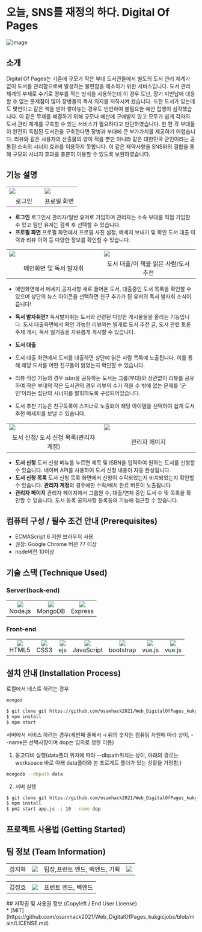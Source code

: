 # 오늘, SNS를 재정의 하다.  **Digital Of Pages**
![image](https://user-images.githubusercontent.com/63538097/137712008-fd233981-27ab-4179-97bb-746b95767ba4.png)


 
## 소개
Digital Of Pages는 기존에 규모가 작은 부대 도서관들에서 별도의 도서 관리 체계가 없이 도서를 관리함으로써 발생하는 불편함을 해소하기 위한 서비스입니다. 도서 관리 체계의 부재로 수기로 명부를 적는 방식을 사용하는데 이 경우 도난, 장기 미반납에 대응할 수 없는 문제점이 많아 장병들의 독서 의지를 저하시켜 왔습니다. 또한 도서가 있는데도 몇번이고 같은 책을 받아 쌓아놓는 경우도 빈번하여 불필요한 예산 집행이 심각했습니다. 이 같은 무제를 해결하기 위해 규모나 예산에 구애받지 않고 모두가 쉽게 각자의 도서 관리 체계를 구축할 수 있는 서비스가 필요하다고 판단하였습니다.
한 편 각 부대들이 완전히 독립된 도서관을 구축한다면 장병과 부대에 큰 부가가치를 제공하기 어렵습니다. 리뷰와 같은 사용자의 산출물의 양이 적을 뿐만 아니라 같은 대한민국 군인이라는 공통된 소속의 시너지 효과를 이용하지 못합니다. 이 같은 제약사항을 SNS와의 결합을 통해 규모의 시너지 효과를 충분히 이용할 수 있도록 보완하였습니다.

## 기능 설명
<table>
    <tr>
        <td width="50%">
            <img src="https://user-images.githubusercontent.com/63538097/137720442-ffc2033a-fd6e-4323-9843-372d1ef2c653.gif">
        </td>
        <td width="50%">
            <img src="https://user-images.githubusercontent.com/63538097/137721968-1584115c-51cd-49af-bd56-c47b37aa4ba8.gif">
        </td>
    </tr>
    <tr>
        <td align="center">
          로그인</a>
        </td>
        <td align="center">
           프로필 화면</a>
        </td>
    </tr>
</table>

- **로그인** 로그인시 관리자/일반 유저로 가입하며 관리자는 소속 부대를 직접 기입할 수 있고 일반 유저는 검색 후 선택할 수 있습니다.
- **프로필 화면** 프로필 화면에서 프로필 사진 설정, 메세지 보내기 및 확인 도서 대출 이력과 리뷰 이력 등 다양한 정보를 확인할 수 있습니다.
<table>
    <tr>
        <td width="50%">
            <img src="https://user-images.githubusercontent.com/63538097/137722992-63592ff2-bb79-4598-a73d-4f04db97dfb4.gif">
        </td>
        <td width="50%">
            <img src="https://user-images.githubusercontent.com/63538097/137723721-a02b4d5d-9835-43d9-b9a7-d219fcf24693.gif">
        </td>
    </tr>
    <tr>
        <td align="center">
           메인화면 및 독서 발자취</a>
        </td>
        <td align="center">
          도서 대출/이 책을 읽은 사람/도서 추천</a>
        </td>
    </tr>
</table>

- 메인화면에서 메세지,공지사항 새로 들어온 도서, 대출중인 도서 목록을 확인할 수 있으며 상단의 뉴스 아이콘을 선택하면 친구 추가가 된 유저의 독서 발자취 소식이 뜹니다!<br>
 
- **독서 발자취란?** 독서발자취는 도서와 관련된 다양한 게시물들을 올리는 기능입니다. 도서 대출화면에서 확인 가능한 리뷰와는 별개로 도서 추천 글, 도서 관련 토론 주제 게시, 독서 일기등을 자유롭게 게시할 수 있습니다.
- **도서 대출**
- 도서 대출 화면에서 도서를 대출하면 상단에 읽은 사람 목록에 노출됩니다. 이를 통해 해당 도서를 어떤 친구들이 읽었는지 확인할 수 있습니다.
- 리뷰 작성 기능의 경우 isbn을 공유하는 도서는 그룹(부대)와 상관없이 리뷰를 공유하여 작은 부대의 작은 도서관의 경우 리뷰의 수가 적을 수 밖에 없는 문제를 '군인'이라는 집단의 시너지를 발휘하도록 구성되어있습니다.
- 도서 추천 기능은 친구목록이 스피너로 노출되어 해당 아이템을 선택하여 쉽게 도서 추천 메세지를 보낼 수 있습니다. 

<table>
    <tr>
        <td width="50%">
            <img src="https://user-images.githubusercontent.com/63538097/137725706-9bae175c-3ae6-4d0e-946a-a1d0601ec1c4.gif">
        </td>
        <td width="50%">
            <img src="https://user-images.githubusercontent.com/63538097/137726873-987385d0-eed2-4783-a832-bacaa920f535.gif">
        </td>
    </tr>
    <tr>
        <td align="center">
           도서 신청/ 도서 신청 목록(관리자 계정)</a>
        </td>
        <td align="center">
          관리자 페이지</a>
        </td>
    </tr>
</table>

- **도서 신청** 도서 신청 메뉴를 누르면 제목 및 ISBN을 입력하여 원하는 도서를 신청할 수 있습니다. 네이버 API를 사용하여 도서 신청 내용이 자동 완성됩니다.
- **도서 신청 목록** 도서 신청 목록 화면에서 신청이 수락되었는지 비치되었는지 확인할 수 있습니다. **관리자 계정**의 경우에만 수락/배치 완료 버튼이 노출됩니다
- **관리자 페이지** 관리자 페이지에서 그룹원 수, 대출/연체 중인 도서 수 및 목록을 확인할 수 있습니다. 도서 등록 공지사항 등록등의 기능에 접근할 수 있습니다.

## 컴퓨터 구성 / 필수 조건 안내 (Prerequisites)
* ECMAScript 6 지원 브라우저 사용
* 권장: Google Chrome 버젼 77 이상
* node버전 10이상
## 기술 스택 (Technique Used) 
### Server(back-end)

 <table> 
  <td>
   <div align="center"><img src="https://img.shields.io/badge/Node.js-339933?style=flat-square&logo=Node.js&logoColor=white"/><br>Node.js</div>
  </td>
  <td>
   <div align="center"> <img src="https://img.shields.io/badge/mongoDB-003545?style=for-the-badge&logo=mongoDB&logoColor=white"><br>MongoDB</div>
  </td>
  <td>
   <div align="center"> <img src="https://img.shields.io/badge/express-339933?style=for-the-badge&logo=express&logoColor=white"><br>Express</div>
  </td>
</table>

### Front-end
 <table>
  <td>
   <div align="center"><img src="https://img.shields.io/badge/HTML5-E34F26?style=flat-square&logo=HTML5&logoColor=white"/> <br>HTML5</div>
  </td>
  <td>
   <div align="center"> <img src="https://img.shields.io/badge/CSS3-1572B6?style=flat-square&logo=CSS3&logoColor=white"/><br>CSS3</div>
  </td>
  <td>
   <div align="center"> <img src="https://img.shields.io/badge/ejs-4FC08D?style=for-the-badge&logo=ejs&logoColor=white"><br>ejs</div>
  </td>
   <td>
    <div align="center"> <img src="https://img.shields.io/badge/JavaScript-F7DF1E?style=flat-square&logo=JavaScript&logoColor=white"/><br>JavaScript</div>
  </td>
  <td>
   <div align="center"><img src="https://img.shields.io/badge/bootstrap-7952B3?style=for-the-badge&logo=bootstrap&logoColor=white"><br>bootstrap</div>
  </td>
  <td>
   <div align="center"><img src="https://img.shields.io/badge/vue.js-4FC08D?style=for-the-badge&logo=vue.js&logoColor=white"><br>vue.js</div>
  </td>  
 <td>
   <div align="center"><img src="https://img.shields.io/badge/semantic-4FC08D?style=for-the-badge&logo=semantic&logoColor=white"><br>vue.js</div>
  </td>
</table>

## 설치 안내 (Installation Process)
로컬에서 테스트 하려는 경우

```bash
mongod
```

```bash
$ git clone git https://github.com/osamhack2021/Web_DigitalOfPages_kukgicjobs.git
$ npm install
$ npm start
```
서버에서 서비스 하려는 경우(세번째 줄에서 -i 뒤의 숫자는 컴퓨팅 자원에 따라 상이, --name은 선택사항이며 dop는 임의로 정한 이름)
1. 몽고디비 실행(data폴더 위치에 따라 --dbpath위치는 상이, 아래의 경로는 workspace 바로 아래 data폴더와 본 프로게트 폴더가 있는 상황을 가정함;)
```bash
mongodb --dbpath data
```
2. 서버 실행
```bash
$ git clone git https://github.com/osamhack2021/Web_DigitalOfPages_kukgicjobs.git
$ npm install
$ pm2 start app.js -i 10 --name dop
```

## 프로젝트 사용법 (Getting Started)



## 팀 정보 (Team Information)

 <table>
  <td>
   <div align="center">정지혁
  </td>
  <td>
    <img src="https://img.shields.io/badge/Github-jhCOR-black"/></div>
  </td>
   <td>
   팀장,프런트 엔드, 벡엔드, 기획
  </td>
   <td>
     <img src="https://img.shields.io/badge/Gmail-jhjung9759%40gmail.com-blue"/></div>
  </td>
</table>

 <table>
  <td>
   <div align="center">김정호
  </td>
  <td>
    <img src="https://img.shields.io/badge/Github-hou27-black"/></div>
  </td>
   <td>
   프런트 엔드, 벡엔드
  </td>
</table>
## 저작권 및 사용권 정보 (Copyleft / End User License)<br>
* [MIT] (https://github.com/osamhack2021/Web_DigitalOfPages_kukgicjobs/blob/main/LICENSE.md)


